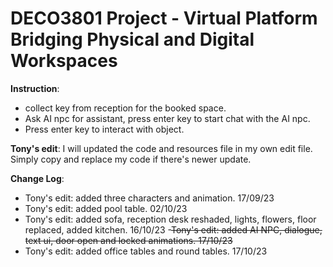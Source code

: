 # DECO3801 Project - Virtual Platform Bridging Physical and Digital Workspaces

**Instruction**:
- collect key from reception for the booked space.
- Ask AI npc for assistant, press enter key to start chat with the AI npc.
- Press enter key to interact with object.

**Tony's edit**: I will updated the code and resources file in my own edit file. Simply copy and replace my code if there's newer update.

**Change Log**:
- Tony's edit: added three characters and animation. 17/09/23
- Tony's edit: added pool table. 02/10/23
- Tony's edit: added sofa, reception desk reshaded, lights, flowers, floor replaced, added kitchen. 16/10/23
-~~Tony's edit: added AI NPC, dialogue, text ui, door open and locked animations. 17/10/23~~
- Tony's edit: added office tables and round tables. 17/10/23
